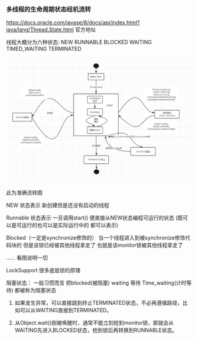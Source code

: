 ###  多线程的生命周期状态纽机流转

https://docs.oracle.com/javase/8/docs/api/index.html?java/lang/Thread.State.html 官方地址

线程大概分为六种状态: NEW RUNNABLE BLOCKED WAITING TIMED_WAITING TERMINATED 
 
 ![整体流程](https://raw.githubusercontent.com/qiurunze123/imageall/master/threadbase003.png)
 
 此为准确流转图 
 
 NEW 状态表示 新创建但是还没有启动的线程 
 
 Runnable 状态表示 一旦调用start() 便直接从NEW状态编程可运行的状态 (既可以是可运行的也可以是实际运行中的 都可以表示)
 
 Blocked（一定是synchronize修饰的） 当一个线程进入到被synchronize修饰代码块的 但是该锁已经被其他线程拿走了 也就是该monitor锁被其他线程拿走了
 
 ...... 看图说明一切
 
 LockSupport 很多底层锁的原理
 
 阻塞状态： 一般习惯而言 把blocked(被阻塞)  waiting 等待 Time_waiting(计时等待) 都被称为阻塞状态
 
 1.   如果发生异常，可以直接跳到终止TERMINATED状态，不必再遵循路径，比如可以从WAITING直接到TERMINATED。
 
 2.   从Object.wait()刚被唤醒时，通常不能立刻抢到monitor锁，那就会从WAITING先进入BLOCKED状态，抢到锁后再转换到RUNNABLE状态。
 
 